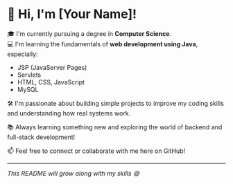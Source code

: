 # 👋 Hi, I'm [Your Name]!

🎓 I'm currently pursuing a degree in **Computer Science**.  
💻 I'm learning the fundamentals of **web development using Java**, especially:
- JSP (JavaServer Pages)
- Servlets
- HTML, CSS, JavaScript
- MySQL

🛠️ I'm passionate about building simple projects to improve my coding skills and understanding how real systems work.

📚 Always learning something new and exploring the world of backend and full-stack development!

📫 Feel free to connect or collaborate with me here on GitHub!

---

*This README will grow along with my skills 😄*
